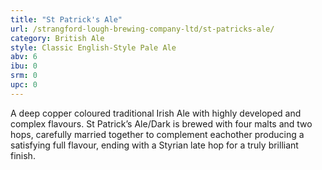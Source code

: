 ```yaml
---
title: "St Patrick's Ale"
url: /strangford-lough-brewing-company-ltd/st-patricks-ale/
category: British Ale
style: Classic English-Style Pale Ale
abv: 6
ibu: 0
srm: 0
upc: 0
---
```

A deep copper coloured traditional Irish Ale with highly developed and complex flavours. St Patrick’s Ale/Dark is brewed with four malts and two hops, carefully married together to complement eachother producing a satisfying full flavour, ending with a Styrian late hop for a truly brilliant finish.
